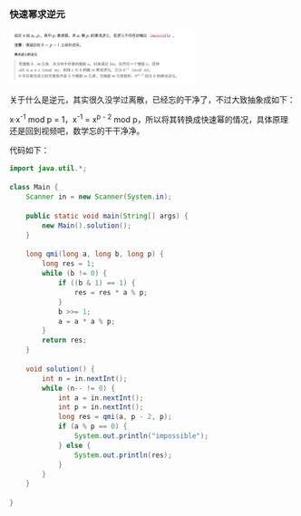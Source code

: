 ### 快速幂求逆元

 <img src="https://raw.githubusercontent.com/Eminem-x/Learning/main/AcWing/pic/Part1/逆元.png" alt="system call" style="max-width: 65%">

关于什么是逆元，其实很久没学过离散，已经忘的干净了，不过大致抽象成如下：

x·x<sup>-1</sup> mod p = 1，x<sup>-1</sup> = x<sup>p - 2</sup> mod p，所以将其转换成快速幂的情况，具体原理还是回到视频吧，数学忘的干干净净。

代码如下：

````java
import java.util.*;

class Main {
    Scanner in = new Scanner(System.in);

    public static void main(String[] args) {
        new Main().solution();
    }

    long qmi(long a, long b, long p) {
        long res = 1;
        while (b != 0) {
            if ((b & 1) == 1) {
                res = res * a % p;   
            }
            b >>= 1;
            a = a * a % p;
        }
        return res;
    }

    void solution() {
        int n = in.nextInt();
        while (n-- != 0) {
            int a = in.nextInt();
            int p = in.nextInt();
            long res = qmi(a, p - 2, p);
            if (a % p == 0) {
                System.out.println("impossible");
            } else {
                System.out.println(res);
            }
        }
    }

}
````

